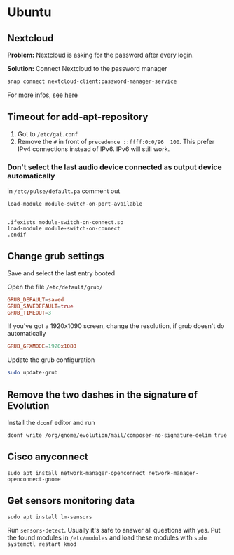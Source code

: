 # Ubuntu

## Nextcloud

**Problem:** Nextcloud is asking for the password after
every login.

**Solution:** Connect Nextcloud to the password manager

``` sh
snap connect nextcloud-client:password-manager-service
```

For more infos, see [here](https://forum.snapcraft.io/t/nextcloud-client-snap-doesnt-remember-password/4270)


## Timeout for add-apt-repository

1. Got to `/etc/gai.conf`
2. Remove the `#` in front of `precedence ::ffff:0:0/96  100`. This prefer
IPv4 connections instead of IPv6. IPv6 will still work.

### Don't select the last audio device connected as output device automatically

in `/etc/pulse/default.pa` comment out

```
load-module module-switch-on-port-available


.ifexists module-switch-on-connect.so
load-module module-switch-on-connect
.endif
```

## Change grub settings

Save and select the last entry booted

Open the file `/etc/default/grub/`

```conf
GRUB_DEFAULT=saved
GRUB_SAVEDEFAULT=true
GRUB_TIMEOUT=3
```

If you've got a 1920x1090 screen, change the resolution, if grub doesn't do automatically

```conf
GRUB_GFXMODE=1920x1080
```

Update the grub configuration

```bash
sudo update-grub
```

## Remove the two dashes in the signature of Evolution

Install the `dconf` editor and run

```
dconf write /org/gnome/evolution/mail/composer-no-signature-delim true
```

## Cisco anyconnect

```
sudo apt install network-manager-openconnect network-manager-openconnect-gnome
```

## Get sensors monitoring data

```
sudo apt install lm-sensors
```

Run `sensors-detect`. Usually it's safe to answer all questions with yes.
Put the found modules in `/etc/modules` and load these modules with
`sudo systemctl restart kmod`

